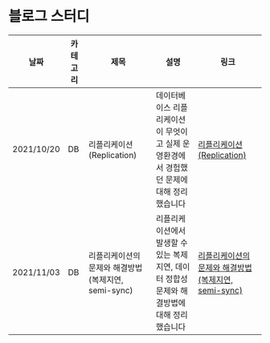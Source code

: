 # 블로그 스터디

|날짜|카테고리|제목|설명|링크|
|---|---|---|---|---|
|2021/10/20|DB|리플리케이션(Replication)|데이터베이스 리플리케이션이 무엇이고 실제 운영환경에서 경험했던 문제에대해 정리했습니다|[리플리케이션(Replication)](https://iiaii.tistory.com/7)|
|2021/11/03|DB|리플리케이션의 문제와 해결방법 (복제지연, semi-sync)|리플리케이션에서 발생할 수 있는 복제지연, 데이터 정합성 문제와 해결방법에 대해 정리했습니다|[리플리케이션의 문제와 해결방법 (복제지연, semi-sync)](https://iiaii.tistory.com/8)|

